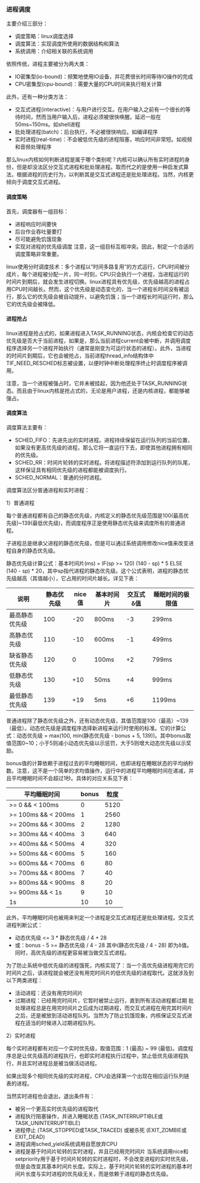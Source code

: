 ### 进程调度
主要介绍三部分：
- 调度策略：linux调度选择
- 调度算法：实现调度所使用的数据结构和算法
- 系统调用：介绍相关联的系统调用

依照传统，进程主要被分为两大类：
- IO密集型(io-bound)：频繁地使用IO设备，并花费很长时间等待IO操作的完成
- CPU密集型(cpu-bound)：需要大量的CPU时间来执行相关计算

此外，还有一种分类方法：
- 交互式进程(interactive)：与用户进行交互。在用户输入之前有一个很长的等待时间，然而当用户输入后，进程必须被很快唤醒。延迟一般在50ms~150ms。如shell进程
- 批处理进程(batch)：后台执行，不必被很快响应。如编译程序
- 实时进程(real-time)：不会被低优先级的进程阻塞，响应时间非常短。如视频和音频处理程序

那么linux内核如何判断进程是属于哪个类别呢？内核可以确认所有实时进程的身份，但是却没法区分交互式进程和批处理进程。取而代之的是使用一种启发式算法，根据进程的历史行为，以判断其是交互式进程还是批处理进程。当然，内核更倾向于调度交互式进程。

#### 调度策略
首先，调度器有一组目标：
- 进程响应时间要快
- 后台作业吞吐量要打
- 尽可能避免饥饿现象
- 实现对进程的优先级调度
注意，这一组目标互相冲突。因此，制定一个合适的调度策略非常重要。

linux使用分时调度技术：多个进程以“时间多路复用”的方式运行，CPU时间被分成片，每个进程被分配一片，同一时刻，CPU只会执行一个进程，当进程运行的时间片到期后，就会发生进程切换。linux进程具有优先级，优先级越高的进程占用CPU时间越长。然而，这个优先级是动态变化的，当一个进程长时间没有被运行，那么它的优先级会被自动提升，以避免饥饿；当一个进程长时间运行时，那么它的优先级会被降低。

#### 进程抢占
linux进程是抢占式的，如果进程进入TASK_RUNNING状态，内核会检查它的动态优先级是否大于当前进程，如果是，那么当前进程current会被中断，并调用调度程序选择另一个进程开始执行（通常是刚变为可运行状态的进程）。此外，当进程的时间片到期后，它也会被抢占，当前进程thread_info结构体中TIF_NEED_RESCHED标志被设置，以便时钟中断处理程序终止时调度程序被调用。

注意，当一个进程被强占时，它并未被挂起，因为他还处于TASK_RUNNING状态。而且由于linux内核是抢占式的，无论是用户进程，还是内核进程，都能够被强占。

#### 调度算法
调度算法主要有：
- SCHED_FIFO：先进先出的实时进程。进程持续保留在运行队列的当前位置，如果没有更高优先级的进程，那么它将一直运行下去，即使其他进程拥有相同的优先级。
- SCHED_RR：时间片轮转的实时进程。将进程描述符添加到运行队列的队尾，这样保证具有相同优先级的进程都能被调度执行。
- SCHED_NORMAL：普通的分时进程。

调度算法区分普通进程和实时进程：

1）普通进程

每个普通进程都有自己的静态优先级，内核定义的静态优先级范围是100(最高优先级)~139(最低优先级)，而调度程序正是使用静态优先级来调度所有的普通进程。

子进程总是继承父进程的静态优先级，但是可以通过系统调用修改nice值来改变进程自身的静态优先级。

静态优先级计算公式：基本时间片(ms) = IF(sp >= 120) (140 - sp) * 5 ELSE (140 - sp) * 20，其中sp指代进程的静态优先级。这个公式表明，进程的静态优先级越高（其值越小），它占用的时间片越长。详见下表：

说明 | 静态优先级 | nice值 | 基本时间片 | 交互式δ值 | 睡眠时间的极限值
--- | --------- | ------ | -------- | -------- | ---------------
最高静态优先级 | 100 | -20 | 800ms | -3 | 299ms
高静态优先级 | 110 | -10 | 600ms | -1 | 499ms
缺省静态优先级 | 120 | 0 | 100ms | +2 | 799ms
低静态优先级 | 130 | +10 | 50ms | +4 | 999ms
最低静态优先级 | 139 | +19 | 5ms | +6 | 1199ms

普通进程除了静态优先级之外，还有动态优先级，其值范围是100（最高）\~139（最低）。动态优先级是调度程序选择新进程来运行时使用的标准。它的计算公式：动态优先级 = max(100, min(静态优先级 - bonus + 5, 139))。其中bonus取值范围0\~10；小于5则减小动态优先级以示惩罚，大于5则增大动态优先级以示奖励。

bonus值的计算依赖于进程过去的平均睡眠时间，也即进程在睡眠状态的平均纳秒数。注意，这不是一个简单的求均值操作，运行中的进程平均睡眠时间在递减，并且平均睡眠时间不会超过1秒。具体的对应关系见下表：

平均睡眠时间 | bonus | 粒度
---------- | ------ | ----
\>= 0 && < 100ms | 0 | 5120
\>= 100ms && < 200ms | 1 | 2560
\>= 200ms && < 300ms | 2 | 1280
\>= 300ms && < 400ms | 3 | 640
\>= 400ms && < 500ms | 4 | 320
\>= 500ms && < 600ms | 5 | 160
\>= 600ms && < 700ms | 6 | 80
\>= 700ms && < 800ms | 7 | 40
\>= 800ms && < 900ms | 8 | 20
\>= 900ms && < 1s | 9 | 10
1s | 10 | 10

此外，平均睡眠时间也被用来判定一个进程是交互式进程还是批处理进程。交互式进程判断公式：
- 动态优先级 <= 3 * 静态优先级 / 4 + 28
- 或：bonus - 5 >= 静态优先级 / 4 - 28
其中(静态优先级 / 4 - 28) 即为δ值。同时，高优先级的进程更容易被当做交互式进程。

为了防止系统中低优先级的进程饿死，内核实现了：当一个高优先级进程用完它的时间片之后，该进程就会被还没有用完时间片的低优先级的进程取代。这就涉及到以下两类进程：
- 活动进程：还没有用完时间片
- 过期进程：已经用完时间片，它暂时被禁止运行，直到所有活动进程都过期
批处理进程总是在用完时间片之后成为过期进程，而交互式进程在用完其时间片之后，还是被放到活动进程队列。当然为了防止饥饿现象，内核保证交互式进程在适当的时候进入过期进程队列。

2）实时进程

每个实时进程都有对应一个实时优先级，取值范围：1 (最高) \~ 99 (最低)。调度程序总是让优先级高的进程执行，也即实时进程执行过程中，禁止低优先级进程执行，并且实时进程总是被当做活动进程。

如果出现多个相同优先级的实时进程，CPU会选择第一个出现在相应运行队列链表的进程。

当然实时进程也会退出，退出条件有：
- 被另一个更高实时优先级的进程取代
- 进程执行阻塞操作，并进入睡眠状态 (TASK_INTERRUPTIBLE或TASK_UNINTERRUPTIBLE)
- 进程停止 (TASK_STOPPED或TASK_TRACED) 或被杀死 (EXIT_ZOMBIE或EXIT_DEAD)
- 进程调用sched_yield系统调用自愿放弃CPU
- 进程是基于时间片轮转的实时进程，并且已经用完时间片
当系统调用nice和setpriority用于基于时间片轮转的实时进程时，不会改变进程的实时优先级，但是会改变其基本时间片长度。实际上，基于时间片轮转的实时进程的基本时间片长度与实时进程的优先级无关，而是依赖于进程的静态优先级。
